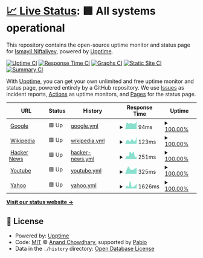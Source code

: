 # [📈 Live Status](https://ismanf.github.io/uptime-test): <!--live status--> **🟩 All systems operational**

This repository contains the open-source uptime monitor and status page for [Ismayil Niftaliyev](https://ismanf.github.io/uptime-test), powered by [Upptime](https://github.com/upptime/upptime).

[![Uptime CI](https://github.com/ismanf/uptime-test/workflows/Uptime%20CI/badge.svg)](https://github.com/ismanf/uptime-test/actions?query=workflow%3A%22Uptime+CI%22)
[![Response Time CI](https://github.com/ismanf/uptime-test/workflows/Response%20Time%20CI/badge.svg)](https://github.com/ismanf/uptime-test/actions?query=workflow%3A%22Response+Time+CI%22)
[![Graphs CI](https://github.com/ismanf/uptime-test/workflows/Graphs%20CI/badge.svg)](https://github.com/ismanf/uptime-test/actions?query=workflow%3A%22Graphs+CI%22)
[![Static Site CI](https://github.com/ismanf/uptime-test/workflows/Static%20Site%20CI/badge.svg)](https://github.com/ismanf/uptime-test/actions?query=workflow%3A%22Static+Site+CI%22)
[![Summary CI](https://github.com/ismanf/uptime-test/workflows/Summary%20CI/badge.svg)](https://github.com/ismanf/uptime-test/actions?query=workflow%3A%22Summary+CI%22)

With [Upptime](https://upptime.js.org), you can get your own unlimited and free uptime monitor and status page, powered entirely by a GitHub repository. We use [Issues](https://github.com/ismanf/uptime-test/issues) as incident reports, [Actions](https://github.com/ismanf/uptime-test/actions) as uptime monitors, and [Pages](https://ismanf.github.io/uptime-test) for the status page.

<!--start: status pages-->
<!-- This summary is generated by Upptime (https://github.com/upptime/upptime) -->
<!-- Do not edit this manually, your changes will be overwritten -->
<!-- prettier-ignore -->
| URL | Status | History | Response Time | Uptime |
| --- | ------ | ------- | ------------- | ------ |
| <img alt="" src="https://icons.duckduckgo.com/ip3/www.google.com.ico" height="13"> [Google](https://www.google.com) | 🟩 Up | [google.yml](https://github.com/ismanf/uptime-test/commits/HEAD/history/google.yml) | <details><summary><img alt="Response time graph" src="./graphs/google/response-time-week.png" height="20"> 94ms</summary><br><a href="https://ismanf.github.io/uptime-test/history/google"><img alt="Response time 93" src="https://img.shields.io/endpoint?url=https%3A%2F%2Fraw.githubusercontent.com%2Fismanf%2Fuptime-test%2FHEAD%2Fapi%2Fgoogle%2Fresponse-time.json"></a><br><a href="https://ismanf.github.io/uptime-test/history/google"><img alt="24-hour response time 119" src="https://img.shields.io/endpoint?url=https%3A%2F%2Fraw.githubusercontent.com%2Fismanf%2Fuptime-test%2FHEAD%2Fapi%2Fgoogle%2Fresponse-time-day.json"></a><br><a href="https://ismanf.github.io/uptime-test/history/google"><img alt="7-day response time 94" src="https://img.shields.io/endpoint?url=https%3A%2F%2Fraw.githubusercontent.com%2Fismanf%2Fuptime-test%2FHEAD%2Fapi%2Fgoogle%2Fresponse-time-week.json"></a><br><a href="https://ismanf.github.io/uptime-test/history/google"><img alt="30-day response time 93" src="https://img.shields.io/endpoint?url=https%3A%2F%2Fraw.githubusercontent.com%2Fismanf%2Fuptime-test%2FHEAD%2Fapi%2Fgoogle%2Fresponse-time-month.json"></a><br><a href="https://ismanf.github.io/uptime-test/history/google"><img alt="1-year response time 93" src="https://img.shields.io/endpoint?url=https%3A%2F%2Fraw.githubusercontent.com%2Fismanf%2Fuptime-test%2FHEAD%2Fapi%2Fgoogle%2Fresponse-time-year.json"></a></details> | <details><summary><a href="https://ismanf.github.io/uptime-test/history/google">100.00%</a></summary><a href="https://ismanf.github.io/uptime-test/history/google"><img alt="All-time uptime 100.00%" src="https://img.shields.io/endpoint?url=https%3A%2F%2Fraw.githubusercontent.com%2Fismanf%2Fuptime-test%2FHEAD%2Fapi%2Fgoogle%2Fuptime.json"></a><br><a href="https://ismanf.github.io/uptime-test/history/google"><img alt="24-hour uptime 100.00%" src="https://img.shields.io/endpoint?url=https%3A%2F%2Fraw.githubusercontent.com%2Fismanf%2Fuptime-test%2FHEAD%2Fapi%2Fgoogle%2Fuptime-day.json"></a><br><a href="https://ismanf.github.io/uptime-test/history/google"><img alt="7-day uptime 100.00%" src="https://img.shields.io/endpoint?url=https%3A%2F%2Fraw.githubusercontent.com%2Fismanf%2Fuptime-test%2FHEAD%2Fapi%2Fgoogle%2Fuptime-week.json"></a><br><a href="https://ismanf.github.io/uptime-test/history/google"><img alt="30-day uptime 100.00%" src="https://img.shields.io/endpoint?url=https%3A%2F%2Fraw.githubusercontent.com%2Fismanf%2Fuptime-test%2FHEAD%2Fapi%2Fgoogle%2Fuptime-month.json"></a><br><a href="https://ismanf.github.io/uptime-test/history/google"><img alt="1-year uptime 100.00%" src="https://img.shields.io/endpoint?url=https%3A%2F%2Fraw.githubusercontent.com%2Fismanf%2Fuptime-test%2FHEAD%2Fapi%2Fgoogle%2Fuptime-year.json"></a></details>
| <img alt="" src="https://icons.duckduckgo.com/ip3/en.wikipedia.org.ico" height="13"> [Wikipedia](https://en.wikipedia.org) | 🟩 Up | [wikipedia.yml](https://github.com/ismanf/uptime-test/commits/HEAD/history/wikipedia.yml) | <details><summary><img alt="Response time graph" src="./graphs/wikipedia/response-time-week.png" height="20"> 123ms</summary><br><a href="https://ismanf.github.io/uptime-test/history/wikipedia"><img alt="Response time 158" src="https://img.shields.io/endpoint?url=https%3A%2F%2Fraw.githubusercontent.com%2Fismanf%2Fuptime-test%2FHEAD%2Fapi%2Fwikipedia%2Fresponse-time.json"></a><br><a href="https://ismanf.github.io/uptime-test/history/wikipedia"><img alt="24-hour response time 223" src="https://img.shields.io/endpoint?url=https%3A%2F%2Fraw.githubusercontent.com%2Fismanf%2Fuptime-test%2FHEAD%2Fapi%2Fwikipedia%2Fresponse-time-day.json"></a><br><a href="https://ismanf.github.io/uptime-test/history/wikipedia"><img alt="7-day response time 123" src="https://img.shields.io/endpoint?url=https%3A%2F%2Fraw.githubusercontent.com%2Fismanf%2Fuptime-test%2FHEAD%2Fapi%2Fwikipedia%2Fresponse-time-week.json"></a><br><a href="https://ismanf.github.io/uptime-test/history/wikipedia"><img alt="30-day response time 158" src="https://img.shields.io/endpoint?url=https%3A%2F%2Fraw.githubusercontent.com%2Fismanf%2Fuptime-test%2FHEAD%2Fapi%2Fwikipedia%2Fresponse-time-month.json"></a><br><a href="https://ismanf.github.io/uptime-test/history/wikipedia"><img alt="1-year response time 158" src="https://img.shields.io/endpoint?url=https%3A%2F%2Fraw.githubusercontent.com%2Fismanf%2Fuptime-test%2FHEAD%2Fapi%2Fwikipedia%2Fresponse-time-year.json"></a></details> | <details><summary><a href="https://ismanf.github.io/uptime-test/history/wikipedia">100.00%</a></summary><a href="https://ismanf.github.io/uptime-test/history/wikipedia"><img alt="All-time uptime 100.00%" src="https://img.shields.io/endpoint?url=https%3A%2F%2Fraw.githubusercontent.com%2Fismanf%2Fuptime-test%2FHEAD%2Fapi%2Fwikipedia%2Fuptime.json"></a><br><a href="https://ismanf.github.io/uptime-test/history/wikipedia"><img alt="24-hour uptime 100.00%" src="https://img.shields.io/endpoint?url=https%3A%2F%2Fraw.githubusercontent.com%2Fismanf%2Fuptime-test%2FHEAD%2Fapi%2Fwikipedia%2Fuptime-day.json"></a><br><a href="https://ismanf.github.io/uptime-test/history/wikipedia"><img alt="7-day uptime 100.00%" src="https://img.shields.io/endpoint?url=https%3A%2F%2Fraw.githubusercontent.com%2Fismanf%2Fuptime-test%2FHEAD%2Fapi%2Fwikipedia%2Fuptime-week.json"></a><br><a href="https://ismanf.github.io/uptime-test/history/wikipedia"><img alt="30-day uptime 100.00%" src="https://img.shields.io/endpoint?url=https%3A%2F%2Fraw.githubusercontent.com%2Fismanf%2Fuptime-test%2FHEAD%2Fapi%2Fwikipedia%2Fuptime-month.json"></a><br><a href="https://ismanf.github.io/uptime-test/history/wikipedia"><img alt="1-year uptime 100.00%" src="https://img.shields.io/endpoint?url=https%3A%2F%2Fraw.githubusercontent.com%2Fismanf%2Fuptime-test%2FHEAD%2Fapi%2Fwikipedia%2Fuptime-year.json"></a></details>
| <img alt="" src="https://icons.duckduckgo.com/ip3/news.ycombinator.com.ico" height="13"> [Hacker News](https://news.ycombinator.com) | 🟩 Up | [hacker-news.yml](https://github.com/ismanf/uptime-test/commits/HEAD/history/hacker-news.yml) | <details><summary><img alt="Response time graph" src="./graphs/hacker-news/response-time-week.png" height="20"> 251ms</summary><br><a href="https://ismanf.github.io/uptime-test/history/hacker-news"><img alt="Response time 258" src="https://img.shields.io/endpoint?url=https%3A%2F%2Fraw.githubusercontent.com%2Fismanf%2Fuptime-test%2FHEAD%2Fapi%2Fhacker-news%2Fresponse-time.json"></a><br><a href="https://ismanf.github.io/uptime-test/history/hacker-news"><img alt="24-hour response time 144" src="https://img.shields.io/endpoint?url=https%3A%2F%2Fraw.githubusercontent.com%2Fismanf%2Fuptime-test%2FHEAD%2Fapi%2Fhacker-news%2Fresponse-time-day.json"></a><br><a href="https://ismanf.github.io/uptime-test/history/hacker-news"><img alt="7-day response time 251" src="https://img.shields.io/endpoint?url=https%3A%2F%2Fraw.githubusercontent.com%2Fismanf%2Fuptime-test%2FHEAD%2Fapi%2Fhacker-news%2Fresponse-time-week.json"></a><br><a href="https://ismanf.github.io/uptime-test/history/hacker-news"><img alt="30-day response time 258" src="https://img.shields.io/endpoint?url=https%3A%2F%2Fraw.githubusercontent.com%2Fismanf%2Fuptime-test%2FHEAD%2Fapi%2Fhacker-news%2Fresponse-time-month.json"></a><br><a href="https://ismanf.github.io/uptime-test/history/hacker-news"><img alt="1-year response time 258" src="https://img.shields.io/endpoint?url=https%3A%2F%2Fraw.githubusercontent.com%2Fismanf%2Fuptime-test%2FHEAD%2Fapi%2Fhacker-news%2Fresponse-time-year.json"></a></details> | <details><summary><a href="https://ismanf.github.io/uptime-test/history/hacker-news">100.00%</a></summary><a href="https://ismanf.github.io/uptime-test/history/hacker-news"><img alt="All-time uptime 100.00%" src="https://img.shields.io/endpoint?url=https%3A%2F%2Fraw.githubusercontent.com%2Fismanf%2Fuptime-test%2FHEAD%2Fapi%2Fhacker-news%2Fuptime.json"></a><br><a href="https://ismanf.github.io/uptime-test/history/hacker-news"><img alt="24-hour uptime 100.00%" src="https://img.shields.io/endpoint?url=https%3A%2F%2Fraw.githubusercontent.com%2Fismanf%2Fuptime-test%2FHEAD%2Fapi%2Fhacker-news%2Fuptime-day.json"></a><br><a href="https://ismanf.github.io/uptime-test/history/hacker-news"><img alt="7-day uptime 100.00%" src="https://img.shields.io/endpoint?url=https%3A%2F%2Fraw.githubusercontent.com%2Fismanf%2Fuptime-test%2FHEAD%2Fapi%2Fhacker-news%2Fuptime-week.json"></a><br><a href="https://ismanf.github.io/uptime-test/history/hacker-news"><img alt="30-day uptime 100.00%" src="https://img.shields.io/endpoint?url=https%3A%2F%2Fraw.githubusercontent.com%2Fismanf%2Fuptime-test%2FHEAD%2Fapi%2Fhacker-news%2Fuptime-month.json"></a><br><a href="https://ismanf.github.io/uptime-test/history/hacker-news"><img alt="1-year uptime 100.00%" src="https://img.shields.io/endpoint?url=https%3A%2F%2Fraw.githubusercontent.com%2Fismanf%2Fuptime-test%2FHEAD%2Fapi%2Fhacker-news%2Fuptime-year.json"></a></details>
| <img alt="" src="https://icons.duckduckgo.com/ip3/youtube.com.ico" height="13"> [Youtube](https://youtube.com) | 🟩 Up | [youtube.yml](https://github.com/ismanf/uptime-test/commits/HEAD/history/youtube.yml) | <details><summary><img alt="Response time graph" src="./graphs/youtube/response-time-week.png" height="20"> 325ms</summary><br><a href="https://ismanf.github.io/uptime-test/history/youtube"><img alt="Response time 316" src="https://img.shields.io/endpoint?url=https%3A%2F%2Fraw.githubusercontent.com%2Fismanf%2Fuptime-test%2FHEAD%2Fapi%2Fyoutube%2Fresponse-time.json"></a><br><a href="https://ismanf.github.io/uptime-test/history/youtube"><img alt="24-hour response time 378" src="https://img.shields.io/endpoint?url=https%3A%2F%2Fraw.githubusercontent.com%2Fismanf%2Fuptime-test%2FHEAD%2Fapi%2Fyoutube%2Fresponse-time-day.json"></a><br><a href="https://ismanf.github.io/uptime-test/history/youtube"><img alt="7-day response time 325" src="https://img.shields.io/endpoint?url=https%3A%2F%2Fraw.githubusercontent.com%2Fismanf%2Fuptime-test%2FHEAD%2Fapi%2Fyoutube%2Fresponse-time-week.json"></a><br><a href="https://ismanf.github.io/uptime-test/history/youtube"><img alt="30-day response time 316" src="https://img.shields.io/endpoint?url=https%3A%2F%2Fraw.githubusercontent.com%2Fismanf%2Fuptime-test%2FHEAD%2Fapi%2Fyoutube%2Fresponse-time-month.json"></a><br><a href="https://ismanf.github.io/uptime-test/history/youtube"><img alt="1-year response time 316" src="https://img.shields.io/endpoint?url=https%3A%2F%2Fraw.githubusercontent.com%2Fismanf%2Fuptime-test%2FHEAD%2Fapi%2Fyoutube%2Fresponse-time-year.json"></a></details> | <details><summary><a href="https://ismanf.github.io/uptime-test/history/youtube">100.00%</a></summary><a href="https://ismanf.github.io/uptime-test/history/youtube"><img alt="All-time uptime 100.00%" src="https://img.shields.io/endpoint?url=https%3A%2F%2Fraw.githubusercontent.com%2Fismanf%2Fuptime-test%2FHEAD%2Fapi%2Fyoutube%2Fuptime.json"></a><br><a href="https://ismanf.github.io/uptime-test/history/youtube"><img alt="24-hour uptime 100.00%" src="https://img.shields.io/endpoint?url=https%3A%2F%2Fraw.githubusercontent.com%2Fismanf%2Fuptime-test%2FHEAD%2Fapi%2Fyoutube%2Fuptime-day.json"></a><br><a href="https://ismanf.github.io/uptime-test/history/youtube"><img alt="7-day uptime 100.00%" src="https://img.shields.io/endpoint?url=https%3A%2F%2Fraw.githubusercontent.com%2Fismanf%2Fuptime-test%2FHEAD%2Fapi%2Fyoutube%2Fuptime-week.json"></a><br><a href="https://ismanf.github.io/uptime-test/history/youtube"><img alt="30-day uptime 100.00%" src="https://img.shields.io/endpoint?url=https%3A%2F%2Fraw.githubusercontent.com%2Fismanf%2Fuptime-test%2FHEAD%2Fapi%2Fyoutube%2Fuptime-month.json"></a><br><a href="https://ismanf.github.io/uptime-test/history/youtube"><img alt="1-year uptime 100.00%" src="https://img.shields.io/endpoint?url=https%3A%2F%2Fraw.githubusercontent.com%2Fismanf%2Fuptime-test%2FHEAD%2Fapi%2Fyoutube%2Fuptime-year.json"></a></details>
| <img alt="" src="https://icons.duckduckgo.com/ip3/yahoo.com.ico" height="13"> [Yahoo](https://yahoo.com) | 🟩 Up | [yahoo.yml](https://github.com/ismanf/uptime-test/commits/HEAD/history/yahoo.yml) | <details><summary><img alt="Response time graph" src="./graphs/yahoo/response-time-week.png" height="20"> 1626ms</summary><br><a href="https://ismanf.github.io/uptime-test/history/yahoo"><img alt="Response time 1748" src="https://img.shields.io/endpoint?url=https%3A%2F%2Fraw.githubusercontent.com%2Fismanf%2Fuptime-test%2FHEAD%2Fapi%2Fyahoo%2Fresponse-time.json"></a><br><a href="https://ismanf.github.io/uptime-test/history/yahoo"><img alt="24-hour response time 2474" src="https://img.shields.io/endpoint?url=https%3A%2F%2Fraw.githubusercontent.com%2Fismanf%2Fuptime-test%2FHEAD%2Fapi%2Fyahoo%2Fresponse-time-day.json"></a><br><a href="https://ismanf.github.io/uptime-test/history/yahoo"><img alt="7-day response time 1626" src="https://img.shields.io/endpoint?url=https%3A%2F%2Fraw.githubusercontent.com%2Fismanf%2Fuptime-test%2FHEAD%2Fapi%2Fyahoo%2Fresponse-time-week.json"></a><br><a href="https://ismanf.github.io/uptime-test/history/yahoo"><img alt="30-day response time 1748" src="https://img.shields.io/endpoint?url=https%3A%2F%2Fraw.githubusercontent.com%2Fismanf%2Fuptime-test%2FHEAD%2Fapi%2Fyahoo%2Fresponse-time-month.json"></a><br><a href="https://ismanf.github.io/uptime-test/history/yahoo"><img alt="1-year response time 1748" src="https://img.shields.io/endpoint?url=https%3A%2F%2Fraw.githubusercontent.com%2Fismanf%2Fuptime-test%2FHEAD%2Fapi%2Fyahoo%2Fresponse-time-year.json"></a></details> | <details><summary><a href="https://ismanf.github.io/uptime-test/history/yahoo">100.00%</a></summary><a href="https://ismanf.github.io/uptime-test/history/yahoo"><img alt="All-time uptime 100.00%" src="https://img.shields.io/endpoint?url=https%3A%2F%2Fraw.githubusercontent.com%2Fismanf%2Fuptime-test%2FHEAD%2Fapi%2Fyahoo%2Fuptime.json"></a><br><a href="https://ismanf.github.io/uptime-test/history/yahoo"><img alt="24-hour uptime 100.00%" src="https://img.shields.io/endpoint?url=https%3A%2F%2Fraw.githubusercontent.com%2Fismanf%2Fuptime-test%2FHEAD%2Fapi%2Fyahoo%2Fuptime-day.json"></a><br><a href="https://ismanf.github.io/uptime-test/history/yahoo"><img alt="7-day uptime 100.00%" src="https://img.shields.io/endpoint?url=https%3A%2F%2Fraw.githubusercontent.com%2Fismanf%2Fuptime-test%2FHEAD%2Fapi%2Fyahoo%2Fuptime-week.json"></a><br><a href="https://ismanf.github.io/uptime-test/history/yahoo"><img alt="30-day uptime 100.00%" src="https://img.shields.io/endpoint?url=https%3A%2F%2Fraw.githubusercontent.com%2Fismanf%2Fuptime-test%2FHEAD%2Fapi%2Fyahoo%2Fuptime-month.json"></a><br><a href="https://ismanf.github.io/uptime-test/history/yahoo"><img alt="1-year uptime 100.00%" src="https://img.shields.io/endpoint?url=https%3A%2F%2Fraw.githubusercontent.com%2Fismanf%2Fuptime-test%2FHEAD%2Fapi%2Fyahoo%2Fuptime-year.json"></a></details>

<!--end: status pages-->

[**Visit our status website →**](https://ismanf.github.io/uptime-test)

## 📄 License

- Powered by: [Upptime](https://github.com/upptime/upptime)
- Code: [MIT](./LICENSE) © [Anand Chowdhary](https://anandchowdhary.com), supported by [Pabio](https://pabio.com)
- Data in the `./history` directory: [Open Database License](https://opendatacommons.org/licenses/odbl/1-0/)
